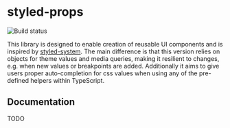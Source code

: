 # styled-props

![Build status](https://travis-ci.org/johanneslumpe/styled-props.svg?branch=master)

This library is designed to enable creation of reusable UI components and is inspired by [styled-system](https://github.com/jxnblk/styled-system). The main difference is that this version relies on objects for theme values and media queries, making it resilient to changes, e.g. when new values or breakpoints are added. Additionally it aims to give users proper auto-completion for css values when using any of the pre-defined helpers within TypeScript.

## Documentation

TODO


